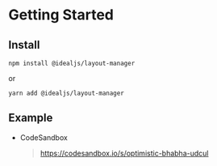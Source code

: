 # Getting Started

## Install

```
npm install @idealjs/layout-manager
```
or
```
yarn add @idealjs/layout-manager
```

## Example

- CodeSandbox
    > https://codesandbox.io/s/optimistic-bhabha-udcul
